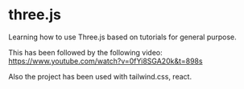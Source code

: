# three.js
Learning how to use Three.js based on tutorials for general purpose.

This has been followed by the following video: https://www.youtube.com/watch?v=0fYi8SGA20k&t=898s

Also the project has been used with tailwind.css, react.
